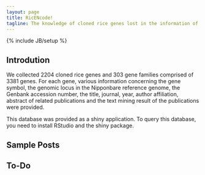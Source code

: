 ```yaml
---
layout: page
title: RicENcode!
tagline: The knowledge of cloned rice genes lost in the information of rice functional genomic studies
---
```

{% include JB/setup %}


## Introdution
We collected 2204 cloned rice genes and 303 gene families comprised of 3381 genes. For each gene, 
various information concerning the gene symbol, the genomic locus in the Nipponbare reference genome, 
the Genbank accession number, the title, journal, year, author affiliation, abstract of related 
publications and the text mining result of the publications were provided.

This database was provided as a shiny application. To query this database, you need to install RStudio
and the shiny package.

    
## Sample Posts


## To-Do



